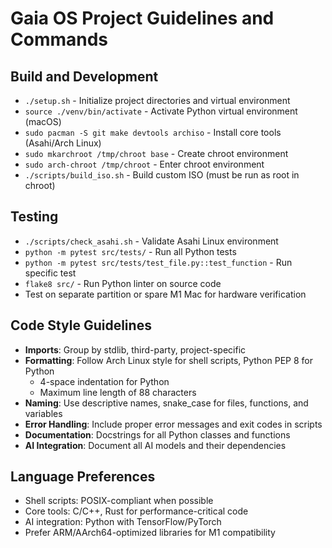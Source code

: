# Gaia OS Project Guidelines and Commands

## Build and Development
- `./setup.sh` - Initialize project directories and virtual environment
- `source ./venv/bin/activate` - Activate Python virtual environment (macOS)
- `sudo pacman -S git make devtools archiso` - Install core tools (Asahi/Arch Linux)
- `sudo mkarchroot /tmp/chroot base` - Create chroot environment
- `sudo arch-chroot /tmp/chroot` - Enter chroot environment
- `./scripts/build_iso.sh` - Build custom ISO (must be run as root in chroot)

## Testing
- `./scripts/check_asahi.sh` - Validate Asahi Linux environment
- `python -m pytest src/tests/` - Run all Python tests
- `python -m pytest src/tests/test_file.py::test_function` - Run specific test
- `flake8 src/` - Run Python linter on source code
- Test on separate partition or spare M1 Mac for hardware verification

## Code Style Guidelines
- **Imports**: Group by stdlib, third-party, project-specific
- **Formatting**: Follow Arch Linux style for shell scripts, Python PEP 8 for Python
  * 4-space indentation for Python
  * Maximum line length of 88 characters
- **Naming**: Use descriptive names, snake_case for files, functions, and variables
- **Error Handling**: Include proper error messages and exit codes in scripts
- **Documentation**: Docstrings for all Python classes and functions
- **AI Integration**: Document all AI models and their dependencies

## Language Preferences
- Shell scripts: POSIX-compliant when possible
- Core tools: C/C++, Rust for performance-critical code
- AI integration: Python with TensorFlow/PyTorch
- Prefer ARM/AArch64-optimized libraries for M1 compatibility